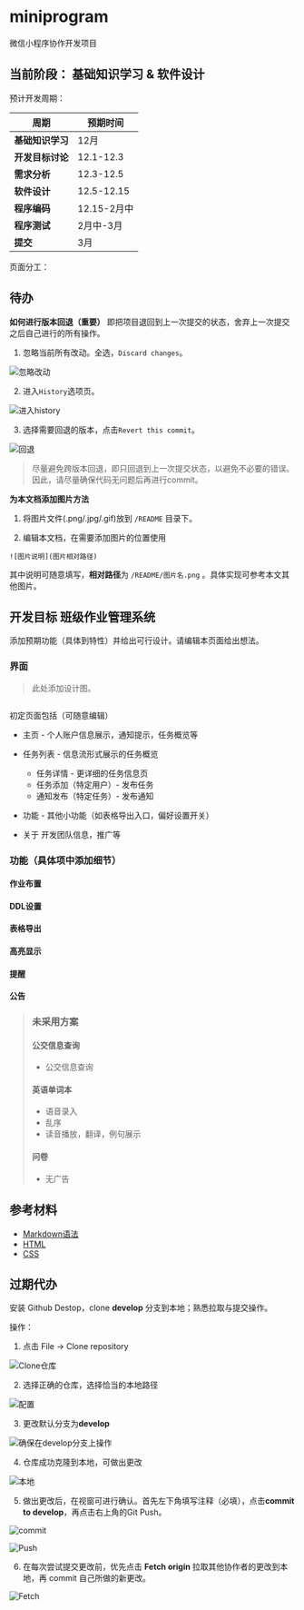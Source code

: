 # miniprogram
微信小程序协作开发项目

## 当前阶段： 基础知识学习 & 软件设计


预计开发周期：

|周期|预期时间|
|-|-|
|**基础知识学习**| 12月|
|**开发目标讨论**|12.1-12.3|
|**需求分析**|12.3-12.5|
|**软件设计**|12.5-12.15|
|**程序编码**|12.15-2月中|
|**程序测试**|2月中-3月|
|**提交**|3月|


页面分工：

## 待办

**如何进行版本回退（重要）**
即把项目退回到上一次提交的状态，舍弃上一次提交之后自己进行的所有操作。

1. 忽略当前所有改动。全选，`Discard changes`。

![忽略改动](/README/10.png)

2. 进入`History`选项页。

![进入history](/README/8.png)

3. 选择需要回退的版本，点击`Revert this commit`。

![回退](/README/9.png)

>尽量避免跨版本回退，即只回退到上一次提交状态，以避免不必要的错误。因此，请尽量确保代码无问题后再进行commit。

**为本文档添加图片方法**

1. 将图片文件(.png/.jpg/.gif)放到 `/README` 目录下。

2. 编辑本文档，在需要添加图片的位置使用

```
![图片说明](图片相对路径)
```

其中说明可随意填写，**相对路径**为 `/README/图片名.png` 。具体实现可参考本文其他图片。


## 开发目标 班级作业管理系统

添加预期功能（具体到特性）并给出可行设计。请编辑本页面给出想法。

### 界面

>此处添加设计图。

![]()

初定页面包括（可随意编辑）

- 主页 - 个人账户信息展示，通知提示，任务概览等

- 任务列表 - 信息流形式展示的任务概览

    - 任务详情 - 更详细的任务信息页
    - 任务添加（特定用户）- 发布任务
    - 通知发布（特定任务）- 发布通知
- 功能 - 其他小功能（如表格导出入口，偏好设置开关）
- 关于 开发团队信息，推广等

### 功能（具体项中添加细节）

#### 作业布置

#### DDL设置

#### 表格导出

#### 高亮显示

#### 提醒

#### 公告


>### 未采用方案
>
>#### 公交信息查询
>
>- 公交信息查询
>
>#### 英语单词本
>
>- 语音录入
>- 乱序
>- 读音播放，翻译，例句展示
>
>#### 问卷
>
>- 无广告

## 参考材料

- [Markdown语法](https://www.runoob.com/markdown/md-tutorial.html)
- [HTML](https://www.runoob.com/html/html-tutorial.html)
- [CSS](https://www.runoob.com/css/css-tutorial.html)


## 过期代办

安装 Github Destop，clone **develop** 分支到本地；熟悉拉取与提交操作。

操作：

1. 点击 File -> Clone repository

![Clone仓库](/README/2.png)

2. 选择正确的仓库，选择恰当的本地路径

![配置](/README/3.png)

3. 更改默认分支为**develop**

![确保在develop分支上操作](/README/1.png)

4. 仓库成功克隆到本地，可做出更改

![本地](/README/4.png)

5. 做出更改后，在视窗可进行确认。首先左下角填写注释（必填），点击**commit to develop**，再点击右上角的Git Push。

![commit](/README/5.png)

![Push](/README/6.png)

6. 在每次尝试提交更改前，优先点击 **Fetch origin** 拉取其他协作者的更改到本地，再 commit 自己所做的新更改。

![Fetch](/README/7.png)
